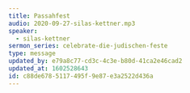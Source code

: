 ```yaml
---
title: Passahfest
audio: 2020-09-27-silas-kettner.mp3
speaker:
  - silas-kettner
sermon_series: celebrate-die-judischen-feste
type: message
updated_by: e79a8c77-cd3c-4c3e-b80d-41ca2e46cad2
updated_at: 1602528643
id: c88de678-5117-495f-9e87-e3a2522d436a
---
```

